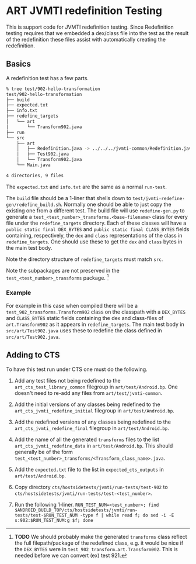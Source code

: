 # ART JVMTI redefinition Testing

This is support code for JVMTI redefinition testing. Since Redefinition testing requires that we
embedded a dex/class file into the test as the result of the redefinition these files assist with
automatically creating the redefinition.

## Basics

A redefinition test has a few parts.

```bash
% tree test/902-hello-transformation
test/902-hello-transformation
├── build
├── expected.txt
├── info.txt
├── redefine_targets
│   └── art
│       └── Transform902.java
├── run
└── src
    ├── art
    │   ├── Redefinition.java -> ../../../jvmti-common/Redefinition.java
    │   ├── Test902.java
    │   └── Transform902.java
    └── Main.java

4 directories, 9 files
```

The `expected.txt` and `info.txt` are the same as a normal `run-test`.

The `build` file should be a 1-liner that shells down to
`test/jvmti-redefine-gen/redefine_build.sh`. Normally one should be able to just copy the
existing one from a different test. The build file will use `redefine-gen.py` to generate a
`test_<test_number>_transforms.<base-filename>` class for every file under the `redefine_targets`
directory. Each of these classes will have a `public static final DEX_BYTES` and `public static
final CLASS_BYTES` fields containing, respectively, the `dex` and `class` representations of the
class in `redefine_targets`. One should use these to get the `dex` and `class` bytes in the main
test body.

Note the directory structure of `redefine_targets` must match `src`. 

Note the subpackages are not preserved in the `test_<test_number>_transforms` package. [^1]

[^1]: **TODO** We should probably make the generated `transforms` class reflect the full
filepath/package of the redefined class, e.g. it would be nice if the `DEX_BYTES` were in
`test_902_transform.art.Transform902`. This is needed before we can convert (ex) test 921.

### Example

For example in this case when compiled there will be a `test_902_transforms.Transform902` class
on the classpath with a `DEX_BYTES` and `CLASS_BYTES` static fields containing the dex and
class-files of `art.Transform902` as it appears in `redefine_targets`. The main test body in `src/art/Test902.java` uses these to redefine the class defined in `src/art/Test902.java`.

## Adding to CTS

To have this test run under CTS one must do the following.

1) Add any test files not being redefined to the `art_cts_test_library_common` filegroup in
`art/test/Android.bp`. One doesn't need to re-add any files from `art/test/jvmti-common`.

2) Add the initial versions of any classes being redefined to the
`art_cts_jvmti_redefine_initial` filegroup in `art/test/Android.bp`.

3) Add the redefined versions of any classes being redefined to the
`art_cts_jvmti_redefine_final` filegroup in `art/test/Android.bp`.

4) Add the name of all the generated `transforms` files to the list `art_cts_jvmti_redefine_data`
in `art/test/Android.bp`. This should generally be of the form
`test_<test_number>_transforms/<Transform_class_name>.java`.

5) Add the `expected.txt` file to the list in `expected_cts_outputs` in `art/test/Android.bp`.

6) Copy directory `cts/hostsidetests/jvmti/run-tests/test-902` to `cts/hostsidetests/jvmti/run-tests/test-<test_number>`.

7) Run the following 1-liner. `RUN_TEST_NUM=<test_number>; find $ANDROID_BUILD_TOP/cts/hostsidetests/jvmti/run-tests/test-$RUN_TEST_NUM -type f | while read f; do sed -i -E s:902:$RUN_TEST_NUM:g $f; done`